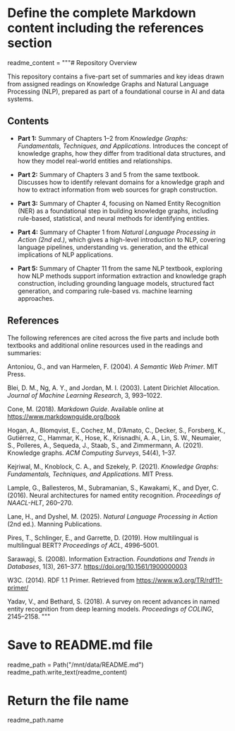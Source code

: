 # Define the complete Markdown content including the references section
readme_content = """# Repository Overview

This repository contains a five-part set of summaries and key ideas drawn from assigned readings on Knowledge Graphs and Natural Language Processing (NLP), prepared as part of a foundational course in AI and data systems.

## Contents

- **Part 1:** Summary of Chapters 1–2 from *Knowledge Graphs: Fundamentals, Techniques, and Applications*. Introduces the concept of knowledge graphs, how they differ from traditional data structures, and how they model real-world entities and relationships.
  
- **Part 2:** Summary of Chapters 3 and 5 from the same textbook. Discusses how to identify relevant domains for a knowledge graph and how to extract information from web sources for graph construction.

- **Part 3:** Summary of Chapter 4, focusing on Named Entity Recognition (NER) as a foundational step in building knowledge graphs, including rule-based, statistical, and neural methods for identifying entities.

- **Part 4:** Summary of Chapter 1 from *Natural Language Processing in Action (2nd ed.)*, which gives a high-level introduction to NLP, covering language pipelines, understanding vs. generation, and the ethical implications of NLP applications.

- **Part 5:** Summary of Chapter 11 from the same NLP textbook, exploring how NLP methods support information extraction and knowledge graph construction, including grounding language models, structured fact generation, and comparing rule-based vs. machine learning approaches.

## References

The following references are cited across the five parts and include both textbooks and additional online resources used in the readings and summaries:

Antoniou, G., and van Harmelen, F. (2004). *A Semantic Web Primer*. MIT Press.

Blei, D. M., Ng, A. Y., and Jordan, M. I. (2003). Latent Dirichlet Allocation. *Journal of Machine Learning Research*, 3, 993–1022.

Cone, M. (2018). *Markdown Guide*. Available online at https://www.markdownguide.org/book

Hogan, A., Blomqvist, E., Cochez, M., D’Amato, C., Decker, S., Forsberg, K., Gutiérrez, C., Hammar, K., Hose, K., Krisnadhi, A. A., Lin, S. W., Neumaier, S., Polleres, A., Sequeda, J., Staab, S., and Zimmermann, A. (2021). Knowledge graphs. *ACM Computing Surveys*, 54(4), 1–37.

Kejriwal, M., Knoblock, C. A., and Szekely, P. (2021). *Knowledge Graphs: Fundamentals, Techniques, and Applications*. MIT Press.

Lample, G., Ballesteros, M., Subramanian, S., Kawakami, K., and Dyer, C. (2016). Neural architectures for named entity recognition. *Proceedings of NAACL-HLT*, 260–270.

Lane, H., and Dyshel, M. (2025). *Natural Language Processing in Action* (2nd ed.). Manning Publications.

Pires, T., Schlinger, E., and Garrette, D. (2019). How multilingual is multilingual BERT? *Proceedings of ACL*, 4996–5001.

Sarawagi, S. (2008). Information Extraction. *Foundations and Trends in Databases*, 1(3), 261–377. https://doi.org/10.1561/1900000003

W3C. (2014). RDF 1.1 Primer. Retrieved from https://www.w3.org/TR/rdf11-primer/

Yadav, V., and Bethard, S. (2018). A survey on recent advances in named entity recognition from deep learning models. *Proceedings of COLING*, 2145–2158.
"""

# Save to README.md file
readme_path = Path("/mnt/data/README.md")
readme_path.write_text(readme_content)

# Return the file name
readme_path.name

